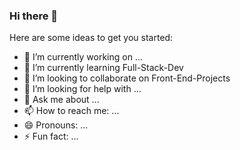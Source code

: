 ### Hi there 👋

Here are some ideas to get you started:

- 🔭 I’m currently working on ...
- 🌱 I’m currently learning Full-Stack-Dev
- 👯 I’m looking to collaborate on Front-End-Projects
- 🤔 I’m looking for help with ...
- 💬 Ask me about ...
- 📫 How to reach me: ...
- 😄 Pronouns: ...
- ⚡ Fun fact: ...
